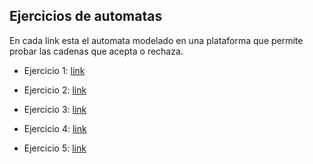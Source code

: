 ## Ejercicios de automatas
En cada link esta el automata modelado en una plataforma que permite probar las cadenas que acepta o rechaza.

- Ejercicio 1: [link](https://www.cs.odu.edu/~zeil/automat/automat.cgi?saved=1&saved=1&lang=eyJzcGVjaWZpY2F0aW9uIjoiYXV0b21hdG9uRkEiLCJjcmVhdGVkQnkiOiJBbm9ueW1vdXMiLCJwcm9ibGVtSUQiOiIiLCJ1bmxvY2vGDHN0YXRlcyI6W3sibGFiZWwiOiIwIiwiaW5pdGlhbCI6dHJ1ZSwiZmluxA1mYWxzZSwieCI6MTA4LCJ5IjoxMzh9LMo7Mcw7xy7HPMZJeCI6MzQzxzszzDsy2jvKdzQ0OcU8MjQ3fV0sInRyYW5zaeQBC%2BYAwmZyb23nAMF0b%2BcAj8hgMSLEbtAixAnIIjDMIsQ70UTWIuQAustmXX0%3D&saved=1)

- Ejercicio 2: [link](https://www.cs.odu.edu/~zeil/automat/automat.cgi?saved=1&saved=1&lang=eyJzcGVjaWZpY2F0aW9uIjoiYXV0b21hdG9uRkEiLCJjcmVhdGVkQnkiOiJBbm9ueW1vdXMiLCJwcm9ibGVtSUQiOiIiLCJ1bmxvY2vGDHN0YXRlcyI6W3sibGFiZWwiOiIwIiwiaW5pdGlhbCI6ZmFsc2UsImZpbssOeCI6NDI4LCJ5IjozMTR9LMo8Md88xzwzxTwxMjPMPDLfPMU8MTIwx3g4zDwzzDx0cnXKO8YNxTrHdjE3fV0sInRyYW5zaeQBR%2BYA%2FmZyb23HSXRv5wCOyF4xIsRsxyLEGcUixCvVIslE5AEOyCIwzCLEGdFE1iLkAY7VZsQZ0WbWIuwAzM1m6QDMzGYwIn1dfQ%3D%3D&saved=1
)

- Ejercicio 3: [link](https://www.cs.odu.edu/~zeil/automat/automat.cgi?saved=1&lang=eyJzcGVjaWZpY2F0aW9uIjoiYXV0b21hdG9uRkEiLCJjcmVhdGVkQnkiOiJBbm9ueW1vdXMiLCJwcm9ibGVtSUQiOiIiLCJ1bmxvY2vGDHN0YXRlcyI6W3sibGFiZWwiOiJxMCIsImluaXRpYWwiOnRydWUsImZpbsQNZmFsc2UsIngiOjEzNiwieSI6MTQzfSzLPDHMPMcv0T0yNzTGPTM5zT0y2j3mAId4Ijo0MDfHeTDNPDPfecZ5OS40NzE4MDc2NDIwMTQ3NsZMMzc4LjU4NDU3NzA3Mzk1NTfNWjTfWsZaNDMuNjA5MTQ2MzE4ODI1NcVZMjkxLjE2ODc3MjE1Njg0MM5ZNdpZ6gDvMzPFSjM3Mi4yNjQ2MTg4OTDEAjV9XSwidHJhbnNp5AIM5gHDZnJvbegBwnRv6AGQyHFhIsR%2FyCTEGsYk5AF3yCRjzSTEGtIkYVxuYlxuzirKTuQA1sgqYtck5AFT9gCW6gC65AHRyUjQb8Qd3yfOJ9pyxBr%2FALrFGt9vziffb9FLzkjKJM9IXX0%3D)

- Ejercicio 4: [link](https://www.cs.odu.edu/~zeil/automat/automat.cgi?saved=1&lang=eyJzcGVjaWZpY2F0aW9uIjoiYXV0b21hdG9uRkEiLCJjcmVhdGVkQnkiOiJBbm9ueW1vdXMiLCJwcm9ibGVtSUQiOiIiLCJ1bmxvY2vGDHN0YXRlcyI6W3sibGFiZWwiOiIwIiwiaW5pdGlhbCI6dHJ1ZSwiZmluyg14Ijo3OSwieSI6MTE3fSzKOTHMOWZhbHPKOscOeCI6MjYwxjw2NMw8Mt88xjw1OMU8MjQ5zDwz3zzHeDLFPDMxOMw8NN88zTw0MjPMPDXfPMU8NDM3xTwxMjLMPDbaPOkBZjQzMcU7MjAwzDs333fHPOYBozI5Nn1dLCJ0cmFuc2nkAjXmAexmcm9t5wHrdG%2FnAbvIYEAixG7HIsQZxSLkAaHIImHMIsQZxSLkAYfVIsQZxSLkAW3IImLMIsQZxSLkAJH1AIjpAKrkAXXVIsQZxSLkAVv1AIjEGdEizUTJIuQBZPUAqsQZ1GZdfQ%3D%3D
)

- Ejercicio 5: [link](https://www.cs.odu.edu/~zeil/automat/automat.cgi?saved=1&saved=1&lang=eyJzcGVjaWZpY2F0aW9uIjoiYXV0b21hdG9uRkEiLCJjcmVhdGVkQnkiOiJBbm9ueW1vdXMiLCJwcm9ibGVtSUQiOiIiLCJ1bmxvY2vGDHN0YXRlcyI6W3sibGFiZWwiOiIxIiwiaW5pdGlhbCI6ZmFsc2UsImZpbssOeCI6NjAsInkiOjI0OX0syjsy3zvFOzExxjwzMc08M988xTw1N8Y7OTPMOzDMO3RyddU6OcU6MTXNdTTadcZIeCI6MjHHdTg2zDs13zvEOzQwMcd2Msw7Nto7xw7FPDXFPDI2Mcw8N988xTw1MDbFPDMyN31dLCJ0cmFuc2nkAjPmAepmcm9t5wHpdG%2FnAbfIYGEixG7HIsQZxSLkAZ3IImLMIuQBe8UixE3IIkDMIsQ7xSLkAWzVRMki2UTEO9FE7QCq6QCI5AGX3kTZIsQZ0SLtAKrJIuQBwvUAiMQZxSLkAajVRMQZ0WZAIn1dfQ%3D%3D&saved=1)
